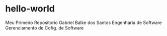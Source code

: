 # hello-world
Meu Primeiro Repositorio
Gabriel Balke dos Santos
Engenharia de Software
Gerenciamento de Cofig. de Software
